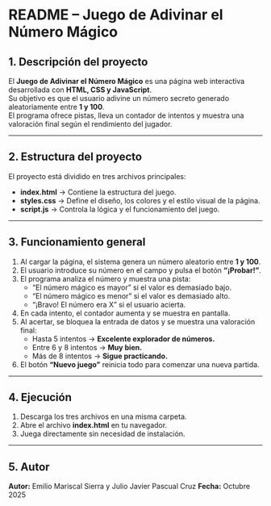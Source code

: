 # README – Juego de Adivinar el Número Mágico

## 1. Descripción del proyecto
El **Juego de Adivinar el Número Mágico** es una página web interactiva desarrollada con **HTML, CSS y JavaScript**.  
Su objetivo es que el usuario adivine un número secreto generado aleatoriamente entre **1 y 100**.  
El programa ofrece pistas, lleva un contador de intentos y muestra una valoración final según el rendimiento del jugador.

---

## 2. Estructura del proyecto
El proyecto está dividido en tres archivos principales:

- **index.html** → Contiene la estructura del juego.  
- **styles.css** → Define el diseño, los colores y el estilo visual de la página.  
- **script.js** → Controla la lógica y el funcionamiento del juego.

---

## 3. Funcionamiento general

1. Al cargar la página, el sistema genera un número aleatorio entre **1 y 100**.  
2. El usuario introduce su número en el campo y pulsa el botón **“¡Probar!”**.  
3. El programa analiza el número y muestra una pista:
   - “El número mágico es mayor” si el valor es demasiado bajo.  
   - “El número mágico es menor” si el valor es demasiado alto.  
   - “¡Bravo! El número era X” si el usuario acierta.  
4. En cada intento, el contador aumenta y se muestra en pantalla.  
5. Al acertar, se bloquea la entrada de datos y se muestra una valoración final:
   - Hasta 5 intentos → **Excelente explorador de números.**  
   - Entre 6 y 8 intentos → **Muy bien.**  
   - Más de 8 intentos → **Sigue practicando.**  
6. El botón **“Nuevo juego”** reinicia todo para comenzar una nueva partida.

---

## 4. Ejecución
1. Descarga los tres archivos en una misma carpeta.  
2. Abre el archivo **index.html** en tu navegador.  
3. Juega directamente sin necesidad de instalación.

---

## 5. Autor
**Autor:** Emilio Mariscal Sierra y Julio Javier Pascual Cruz 
**Fecha:** Octubre 2025  

